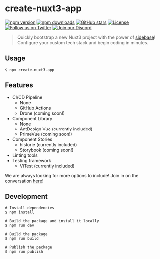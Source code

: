 # create-nuxt3-app

[![npm version][npm-version-src]][npm-version-href]
[![npm downloads][npm-downloads-src]][npm-downloads-href]
[![GitHub stars](https://badgen.net/github/stars/sidebase/create-nuxt3-app)](https://GitHub.com/sidebase/create-nuxt3-app/)
[![License][license-src]][license-href]
[![Follow us on Twitter](https://badgen.net/badge/icon/twitter?icon=twitter&label)](https://twitter.com/sidebase_io)
[![Join our Discord](https://badgen.net/badge/icon/discord?icon=discord&label)](https://discord.gg/9MUHR8WT9B)

> Quickly bootstrap a new Nuxt3 project with the power of [sidebase](https://github.com/sidebase/sidebase)! Configure your custom tech stack and begin coding in minutes.

## Usage

```shell
$ npx create-nuxt3-app
```

## Features

- CI/CD Pipeline
  - None
  - GitHub Actions
  - Drone (coming soon!)
- Component Library
  - None
  - AntDesign Vue (currently included)
  - PrimeVue (coming soon!)
- Component Stories
  - historie (currently included)
  - Storybook (coming soon!)
- Linting tools
- Testing framework
  - ViTest (currently included)

We are always looking for more options to include! Join in on the conversation [here](https://github.com/sidebase/sidebase/issues/70)!

## Development

```shell
# Install dependencies
$ npm install

# Build the package and install it locally
$ npm run dev

# Build the package
$ npm run build

# Publish the package
$ npm run publish
```

<!-- Badges -->
[npm-version-src]: https://img.shields.io/npm/v/create-nuxt3-app/latest.svg
[npm-version-href]: https://npmjs.com/package/create-nuxt3-app

[npm-downloads-src]: https://img.shields.io/npm/dt/create-nuxt3-app.svg
[npm-downloads-href]: https://npmjs.com/package/create-nuxt3-app

[license-src]: https://img.shields.io/npm/l/create-nuxt3-app.svg
[license-href]: https://npmjs.com/package/create-nuxt3-app
